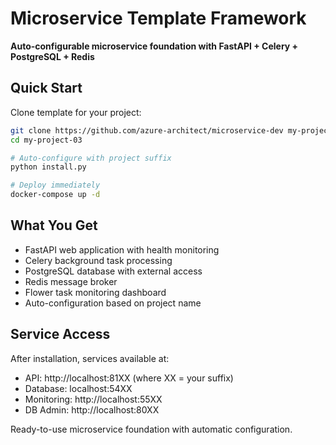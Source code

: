 # Microservice Template Framework

**Auto-configurable microservice foundation with FastAPI + Celery + PostgreSQL + Redis**

## Quick Start

Clone template for your project:
```bash
git clone https://github.com/azure-architect/microservice-dev my-project-03
cd my-project-03

# Auto-configure with project suffix
python install.py

# Deploy immediately
docker-compose up -d
```

## What You Get

- FastAPI web application with health monitoring
- Celery background task processing
- PostgreSQL database with external access
- Redis message broker
- Flower task monitoring dashboard
- Auto-configuration based on project name

## Service Access

After installation, services available at:
- API: http://localhost:81XX (where XX = your suffix)
- Database: localhost:54XX
- Monitoring: http://localhost:55XX
- DB Admin: http://localhost:80XX

Ready-to-use microservice foundation with automatic configuration.
